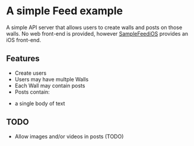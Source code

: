 # A simple Feed example

A simple API server that allows users to create walls and posts on those walls.  No web front-end is provided, however [SampleFeediOS](https://github.com/dannys42/SampleFeediOS) provides an iOS front-end.

## Features

* Create users
* Users may have multple Walls
* Each Wall may contain posts
* Posts contain:
 - a single body of text
 
 ## TODO
 - Allow images and/or videos in posts (TODO)
 

